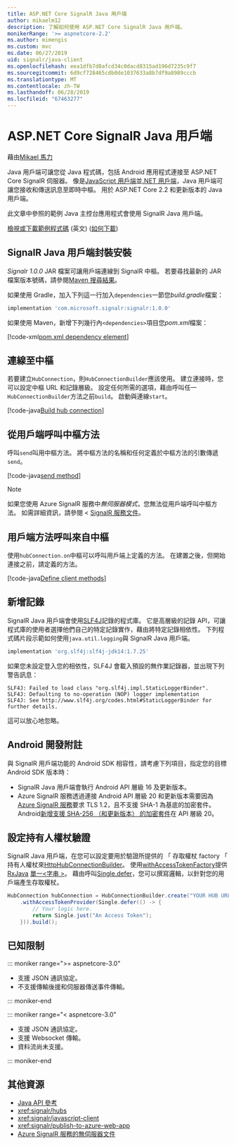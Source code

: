 ```yaml
---
title: ASP.NET Core SignalR Java 用戶端
author: mikaelm12
description: 了解如何使用 ASP.NET Core SignalR Java 用戶端。
monikerRange: '>= aspnetcore-2.2'
ms.author: mimengis
ms.custom: mvc
ms.date: 06/27/2019
uid: signalr/java-client
ms.openlocfilehash: eea1dfb7d8afcd34c0dacd8315ad196d7235c9f7
ms.sourcegitcommit: 6d9cf728465cdb0de1037633a8b7df9a8989cccb
ms.translationtype: MT
ms.contentlocale: zh-TW
ms.lasthandoff: 06/28/2019
ms.locfileid: "67463277"
---
```

# <a name="aspnet-core-signalr-java-client"></a>ASP.NET Core SignalR Java 用戶端

藉由[Mikael 馬力](https://twitter.com/MikaelM_12)

Java 用戶端可讓您從 Java 程式碼，包括 Android 應用程式連接至 ASP.NET Core SignalR 伺服器。 像是[JavaScript 用戶端](xref:signalr/javascript-client)並[.NET 用戶端](xref:signalr/dotnet-client)，Java 用戶端可讓您接收和傳送訊息至即時中樞。 用於 ASP.NET Core 2.2 和更新版本的 Java 用戶端。

此文章中參照的範例 Java 主控台應用程式會使用 SignalR Java 用戶端。

[檢視或下載範例程式碼](https://github.com/aspnet/AspNetCore.Docs/tree/master/aspnetcore/signalr/java-client/sample) \(英文\) ([如何下載](xref:index#how-to-download-a-sample))

## <a name="install-the-signalr-java-client-package"></a>SignalR Java 用戶端封裝安裝

*Signalr 1.0.0* JAR 檔案可讓用戶端連線到 SignalR 中樞。 若要尋找最新的 JAR 檔案版本號碼，請參閱[Maven 搜尋結果](https://search.maven.org/search?q=g:com.microsoft.signalr%20AND%20a:signalr)。

如果使用 Gradle，加入下列這一行加入`dependencies`一節您*build.gradle*檔案：

```gradle
implementation 'com.microsoft.signalr:signalr:1.0.0'
```

如果使用 Maven，新增下列幾行內`<dependencies>`項目您*pom.xml*檔案：

[!code-xml[pom.xml dependency element](java-client/sample/pom.xml?name=snippet_dependencyElement)]

## <a name="connect-to-a-hub"></a>連線至中樞

若要建立`HubConnection`，則`HubConnectionBuilder`應該使用。 建立連接時，您可以設定中樞 URL 和記錄層級。 設定任何所需的選項，藉由呼叫任一`HubConnectionBuilder`方法之前`build`。 啟動與連線`start`。

[!code-java[Build hub connection](java-client/sample/src/main/java/Chat.java?range=16-17)]

## <a name="call-hub-methods-from-client"></a>從用戶端呼叫中樞方法

呼叫`send`叫用中樞方法。 將中樞方法的名稱和任何定義於中樞方法的引數傳遞`send`。

[!code-java[send method](java-client/sample/src/main/java/Chat.java?range=28)]

> [!NOTE]
> 如果您使用 Azure SignalR 服務中*無伺服器模式*，您無法從用戶端呼叫中樞方法。 如需詳細資訊，請參閱 < [SignalR 服務文件](/azure/azure-signalr/signalr-concept-serverless-development-config)。

## <a name="call-client-methods-from-hub"></a>用戶端方法呼叫來自中樞

使用`hubConnection.on`中樞可以呼叫用戶端上定義的方法。 在建置之後，但開始連接之前，請定義的方法。

[!code-java[Define client methods](java-client/sample/src/main/java/Chat.java?range=19-21)]

## <a name="add-logging"></a>新增記錄

SignalR Java 用戶端會使用[SLF4J](https://www.slf4j.org/)記錄的程式庫。 它是高層級的記錄 API，可讓程式庫的使用者選擇他們自己的特定記錄實作，藉由將特定記錄相依性。 下列程式碼片段示範如何使用`java.util.logging`與 SignalR Java 用戶端。

```gradle
implementation 'org.slf4j:slf4j-jdk14:1.7.25'
```

如果您未設定登入您的相依性，SLF4J 會載入預設的無作業記錄器，並出現下列警告訊息：

```
SLF4J: Failed to load class "org.slf4j.impl.StaticLoggerBinder".
SLF4J: Defaulting to no-operation (NOP) logger implementation
SLF4J: See http://www.slf4j.org/codes.html#StaticLoggerBinder for further details.
```

這可以放心地忽略。

## <a name="android-development-notes"></a>Android 開發附註

與 SignalR 用戶端功能的 Android SDK 相容性，請考慮下列項目，指定您的目標 Android SDK 版本時：

* SignalR Java 用戶端會執行 Android API 層級 16 及更新版本。
* Azure SignalR 服務透過連接 Android API 層級 20 和更新版本需要因為[Azure SignalR 服務](/azure/azure-signalr/signalr-overview)要求 TLS 1.2，且不支援 SHA-1 為基底的加密套件。 Android[新增支援 SHA-256 （和更新版本） 的加密套件](https://developer.android.com/reference/javax/net/ssl/SSLSocket)在 API 層級 20。

## <a name="configure-bearer-token-authentication"></a>設定持有人權杖驗證

SignalR Java 用戶端，在您可以設定要用於驗證所提供的 「 存取權杖 factory 「 持有人權杖來[HttpHubConnectionBuilder](/java/api/com.microsoft.signalr._http_hub_connection_builder?view=aspnet-signalr-java)。 使用[withAccessTokenFactory](/java/api/com.microsoft.signalr._http_hub_connection_builder.withaccesstokenprovider?view=aspnet-signalr-java#com_microsoft_signalr__http_hub_connection_builder_withAccessTokenProvider_Single_String__)提供[RxJava](https://github.com/ReactiveX/RxJava) [單一\<字串 >](http://reactivex.io/documentation/single.html)。 藉由呼叫[Single.defer](http://reactivex.io/RxJava/javadoc/io/reactivex/Single.html#defer-java.util.concurrent.Callable-)，您可以撰寫邏輯，以針對您的用戶端產生存取權杖。

```java
HubConnection hubConnection = HubConnectionBuilder.create("YOUR HUB URL HERE")
    .withAccessTokenProvider(Single.defer(() -> {
        // Your logic here.
        return Single.just("An Access Token");
    })).build();
```

## <a name="known-limitations"></a>已知限制

::: moniker range=">= aspnetcore-3.0"

* 支援 JSON 通訊協定。
* 不支援傳輸後援和伺服器傳送事件傳輸。

::: moniker-end

::: moniker range="< aspnetcore-3.0"

* 支援 JSON 通訊協定。
* 支援 Websocket 傳輸。
* 資料流尚未支援。

::: moniker-end

## <a name="additional-resources"></a>其他資源

* [Java API 參考](/java/api/com.microsoft.signalr?view=aspnet-signalr-java)
* <xref:signalr/hubs>
* <xref:signalr/javascript-client>
* <xref:signalr/publish-to-azure-web-app>
* [Azure SignalR 服務的無伺服器文件](/azure/azure-signalr/signalr-concept-serverless-development-config)

